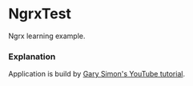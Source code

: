# NgrxTest

Ngrx learning example.

### Explanation
Application is build by [Gary Simon's YouTube tutorial](https://youtu.be/9P5DTlg9oLc). 